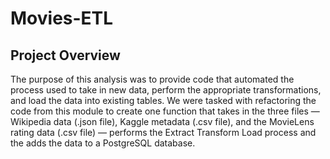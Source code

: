 # Movies-ETL

## Project Overview
The purpose of this analysis was to provide code that automated the process used to take in new data, perform the appropriate transformations, and load the data into existing tables. We were tasked with refactoring the code from this module to create one function that takes in the three files — Wikipedia data (.json file), Kaggle metadata (.csv file), and the MovieLens rating data (.csv file) — performs the Extract Transform Load process and the adds the data to a PostgreSQL database.